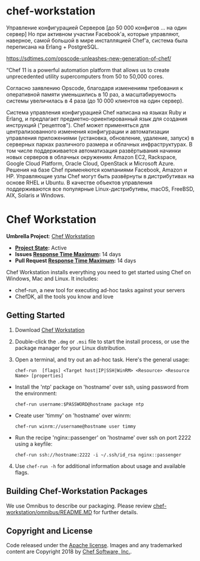 # chef-workstation
Управление конфигурацией Серверов [до 50 000 конфигов … на один сервер]
Но при активном участии Facebook'а, которые управляют, наверное, самой большой в мире инсталляцией Chef'а, система была переписана на Erlang + PostgreSQL.

https://sdtimes.com/opscode-unleashes-new-generation-of-chef/

“Chef 11 is a powerful automation platform that allows us to create unprecedented utility supercomputers from 50 to 50,000 cores.

Согласно заявлению Opscode, благодаря изменениям требования к оперативной памяти уменьшились в 10 раз, а масштабируемость системы увеличилась в 4 раза (до 10 000 клиентов на один сервер).

Система управления конфигурацией Chef написана на языках Ruby и Erlang, и предлагает предметно-ориентированный язык для создания инструкций ("рецептов"). Chef может применяться для централизованного изменения конфигурации и автоматизации управления приложениями (установка, обновление, удаление, запуск) в серверных парках различного размера и облачных инфраструктурах. В том числе поддерживается автоматизация развёртывания начинки новых серверов в облачных окружениях Amazon EC2, Rackspace, Google Cloud Platform, Oracle Cloud, OpenStack и Microsoft Azure. Решения на базе Chef применяются компаниями Facebook, Amazon и HP. Управляющие узлы Chef могут быть развёрнуты в дистрибутивах на основе RHEL и Ubuntu. В качестве объектов управления поддерживаются все популярные Linux-дистрибутивы, macOS, FreeBSD, AIX, Solaris и Windows.

# Chef Workstation


**Umbrella Project**: [Chef Workstation](https://github.com/chef/chef-oss-practices/blob/master/projects/chef-workstation.md)

* **[Project State](https://github.com/chef/chef-oss-practices/blob/master/repo-management/repo-states.md):** Active
* **Issues [Response Time Maximum](https://github.com/chef/chef-oss-practices/blob/master/repo-management/repo-states.md):** 14 days
* **Pull Request [Response Time Maximum](https://github.com/chef/chef-oss-practices/blob/master/repo-management/repo-states.md):** 14 days

Chef Workstation installs everything you need to get started using Chef on Windows, Mac and Linux.
It includes:
- chef-run, a new tool for executing ad-hoc tasks against your servers
- ChefDK, all the tools you know and love

## Getting Started

1. Download [Chef Workstation](https://downloads.chef.io/chef-workstation)

2. Double-click the `.dmg` or `.msi` file to start the install process, or use the package manager for your Linux distribution.

3. Open a terminal, and try out an ad-hoc task. Here's the general usage:

    `chef-run  [flags] <Target host|IP|SSH|WinRM> <Resource> <Resource Name> [properties]`

  * Install the 'ntp' package on 'hostname' over ssh, using password from the environment:

    `chef-run username:$PASSWORD@hostname package ntp`

  * Create user 'timmy' on 'hostname' over winrm:

    `chef-run winrm://username@hostname user timmy`

  * Run the recipe 'nginx::passenger' on 'hostname' over ssh on port 2222 using a keyfile:

    `chef-run ssh://hostname:2222 -i ~/.ssh/id_rsa nginx::passenger`

4. Use `chef-run -h` for additional information about usage and available flags.

## Building Chef-Workstation Packages

We use Omnibus to describe our packaging. Please review [chef-workstation/omnibus/README.MD](https://github.com/chef/chef-workstation/tree/master/omnibus) for further details.

## Copyright and License

Code released under the [Apache license](LICENSE). Images and any trademarked content are Copyright 2018 by [Chef Software, Inc.](https://www.chef.io).